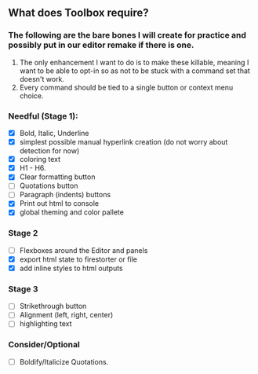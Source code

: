 ## What does Toolbox require?

### The following are the bare bones I will create for practice and possibly put in our editor remake if there is one.

1. The only enhancement I want to do is to make these killable, meaning I want to be able to opt-in so as not to be stuck with a command set that doesn't work.
2. Every command should be tied to a single button or context menu choice.

### Needful (Stage 1):

- [x] Bold, Italic, Underline
- [x] simplest possible manual hyperlink creation (do not worry about detection for now)
- [x] coloring text
- [X] H1 - H6.
- [X] Clear formatting button
- [ ] Quotations button
- [ ] Paragraph (indents) buttons
- [x] Print out html to console
- [x] global theming and color pallete

### Stage 2

- [ ] Flexboxes around the Editor and panels
- [x] export html state to firestorter or file
- [x] add inline styles to html outputs

### Stage 3
- [ ] Strikethrough button
- [ ] Alignment (left, right, center)
- [ ] highlighting text

### Consider/Optional

- [ ] Boldify/Italicize Quotations.
